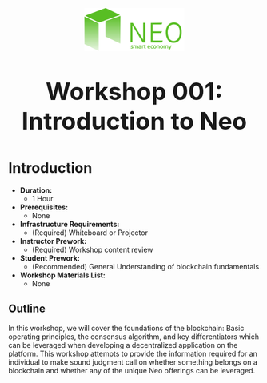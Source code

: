 <p align="center">
  <img 
    src="../assets/logo.svg" 
    width="200px"
    alt="Neo">
</p>

<p align="center" style="font-size: 48px;">
  <strong>Workshop 001: Introduction to Neo</strong>
</p>

# Introduction
* <b>Duration:</b> 
	* 1 Hour
* <b>Prerequisites:</b> 
	* None
* <b>Infrastructure Requirements:</b>
	* (Required) Whiteboard or Projector
* <b>Instructor Prework:</b>
	* (Required) Workshop content review
* <b>Student Prework:</b>
	* (Recommended) General Understanding of blockchain fundamentals
* <b>Workshop Materials List:</b>
	* None

## Outline
In this workshop, we will cover the foundations of the blockchain: Basic operating principles, the consensus algorithm, and key differentiators which can be leveraged when developing a decentralized application on the platform. This workshop attempts to provide the information required for an individual to make sound judgment call on whether something belongs on a blockchain and whether any of the unique Neo offerings can be leveraged.